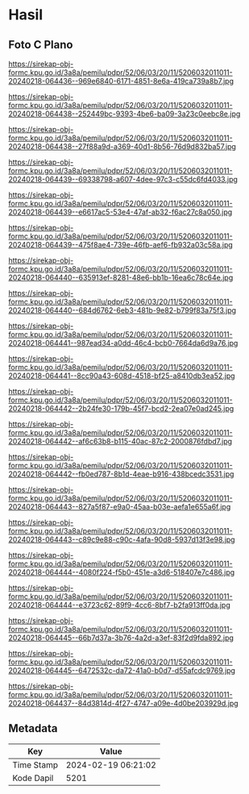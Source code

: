 # Hasil

## Foto C Plano

https://sirekap-obj-formc.kpu.go.id/3a8a/pemilu/pdpr/52/06/03/20/11/5206032011011-20240218-064436--969e6840-6171-4851-8e6a-419ca739a8b7.jpg

https://sirekap-obj-formc.kpu.go.id/3a8a/pemilu/pdpr/52/06/03/20/11/5206032011011-20240218-064438--252449bc-9393-4be6-ba09-3a23c0eebc8e.jpg

https://sirekap-obj-formc.kpu.go.id/3a8a/pemilu/pdpr/52/06/03/20/11/5206032011011-20240218-064438--27f88a9d-a369-40d1-8b56-76d9d832ba57.jpg

https://sirekap-obj-formc.kpu.go.id/3a8a/pemilu/pdpr/52/06/03/20/11/5206032011011-20240218-064439--69338798-a607-4dee-97c3-c55dc6fd4033.jpg

https://sirekap-obj-formc.kpu.go.id/3a8a/pemilu/pdpr/52/06/03/20/11/5206032011011-20240218-064439--e6617ac5-53e4-47af-ab32-f6ac27c8a050.jpg

https://sirekap-obj-formc.kpu.go.id/3a8a/pemilu/pdpr/52/06/03/20/11/5206032011011-20240218-064439--475f8ae4-739e-46fb-aef6-fb932a03c58a.jpg

https://sirekap-obj-formc.kpu.go.id/3a8a/pemilu/pdpr/52/06/03/20/11/5206032011011-20240218-064440--635913ef-8281-48e6-bb1b-16ea6c78c64e.jpg

https://sirekap-obj-formc.kpu.go.id/3a8a/pemilu/pdpr/52/06/03/20/11/5206032011011-20240218-064440--684d6762-6eb3-481b-9e82-b799f83a75f3.jpg

https://sirekap-obj-formc.kpu.go.id/3a8a/pemilu/pdpr/52/06/03/20/11/5206032011011-20240218-064441--987ead34-a0dd-46c4-bcb0-7664da6d9a76.jpg

https://sirekap-obj-formc.kpu.go.id/3a8a/pemilu/pdpr/52/06/03/20/11/5206032011011-20240218-064441--8cc90a43-608d-4518-bf25-a8410db3ea52.jpg

https://sirekap-obj-formc.kpu.go.id/3a8a/pemilu/pdpr/52/06/03/20/11/5206032011011-20240218-064442--2b24fe30-179b-45f7-bcd2-2ea07e0ad245.jpg

https://sirekap-obj-formc.kpu.go.id/3a8a/pemilu/pdpr/52/06/03/20/11/5206032011011-20240218-064442--af6c63b8-b115-40ac-87c2-2000876fdbd7.jpg

https://sirekap-obj-formc.kpu.go.id/3a8a/pemilu/pdpr/52/06/03/20/11/5206032011011-20240218-064442--fb0ed787-8b1d-4eae-b916-438bcedc3531.jpg

https://sirekap-obj-formc.kpu.go.id/3a8a/pemilu/pdpr/52/06/03/20/11/5206032011011-20240218-064443--827a5f87-e9a0-45aa-b03e-aefa1e655a6f.jpg

https://sirekap-obj-formc.kpu.go.id/3a8a/pemilu/pdpr/52/06/03/20/11/5206032011011-20240218-064443--c89c9e88-c90c-4afa-90d8-5937d13f3e98.jpg

https://sirekap-obj-formc.kpu.go.id/3a8a/pemilu/pdpr/52/06/03/20/11/5206032011011-20240218-064444--4080f224-f5b0-451e-a3d6-518407e7c486.jpg

https://sirekap-obj-formc.kpu.go.id/3a8a/pemilu/pdpr/52/06/03/20/11/5206032011011-20240218-064444--e3723c62-89f9-4cc6-8bf7-b2fa913ff0da.jpg

https://sirekap-obj-formc.kpu.go.id/3a8a/pemilu/pdpr/52/06/03/20/11/5206032011011-20240218-064445--66b7d37a-3b76-4a2d-a3ef-83f2d9fda892.jpg

https://sirekap-obj-formc.kpu.go.id/3a8a/pemilu/pdpr/52/06/03/20/11/5206032011011-20240218-064445--6472532c-da72-41a0-b0d7-d55afcdc9769.jpg

https://sirekap-obj-formc.kpu.go.id/3a8a/pemilu/pdpr/52/06/03/20/11/5206032011011-20240218-064437--84d3814d-4f27-4747-a09e-4d0be203929d.jpg


## Metadata

| Key        | Value               |
| ---------- | ------------------- |
| Time Stamp | 2024-02-19 06:21:02 |
| Kode Dapil | 5201                |



